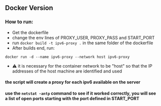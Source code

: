 ## Docker Version

### How to run:
- Get the dockerfile
- change the env lines of PROXY_USER, PROXY_PASS and START_PORT
- run `docker build -t ipv6-proxy .` in the same folder of the dockerfile
- After builds end, run:

`docker run -d --name ipv6-proxy --network host ipv6-proxy`

- ⚠️ it is necessary for the container network to be "host" so that the IP addresses of the host machine are identified and used

#### the script will create a proxy for each ipv6 available on the server
#### use the `netstat -antp` command to see if it worked correctly, you will see a list of open ports starting with the port defined in START_PORT
